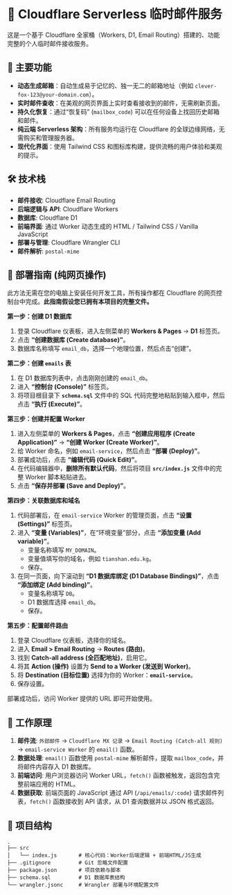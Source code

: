 # 📧 Cloudflare Serverless 临时邮件服务

这是一个基于 Cloudflare 全家桶（Workers, D1, Email Routing）搭建的、功能完整的个人临时邮件接收服务。

## 🌟 主要功能

* **动态生成邮箱**：自动生成易于记忆的、独一无二的邮箱地址（例如 `clever-fox-123@your-domain.com`）。
* **实时邮件查收**：在美观的网页界面上实时查看接收到的邮件，无需刷新页面。
* **持久化恢复**：通过“恢复码” (`mailbox_code`) 可以在任何设备上找回历史邮箱和邮件。
* **纯云端 Serverless 架构**：所有服务均运行在 Cloudflare 的全球边缘网络，无需购买和管理服务器。
* **现代化界面**：使用 Tailwind CSS 和图标库构建，提供流畅的用户体验和美观的提示。

## 🛠️ 技术栈

* **邮件接收**: Cloudflare Email Routing
* **后端逻辑与 API**: Cloudflare Workers
* **数据库**: Cloudflare D1
* **前端界面**: 通过 Worker 动态生成的 HTML / Tailwind CSS / Vanilla JavaScript
* **部署与管理**: Cloudflare Wrangler CLI
* **邮件解析**: `postal-mime`

## 🚀 部署指南 (纯网页操作)

此方法无需在您的电脑上安装任何开发工具，所有操作都在 Cloudflare 的网页控制台中完成。**此指南假设您已拥有本项目的完整文件。**

**第一步：创建 D1 数据库**

1. 登录 Cloudflare 仪表板，进入左侧菜单的 **Workers & Pages** -> **D1** 标签页。
2. 点击 **“创建数据库 (Create database)”**。
3. 数据库名称填写 `email_db`，选择一个地理位置，然后点击“创建”。

**第二步：创建 `emails` 表**

1. 在 D1 数据库列表中，点击刚刚创建的 `email_db`。
2. 进入 **“控制台 (Console)”** 标签页。
3. 将项目根目录下 **`schema.sql`** 文件中的 SQL 代码完整地粘贴到输入框中，然后点击 **“执行 (Execute)”**。

**第三步：创建并配置 Worker**

1. 进入左侧菜单的 **Workers & Pages**，点击 **“创建应用程序 (Create Application)”** -> **“创建 Worker (Create Worker)”**。
2. 给 Worker 命名，例如 `email-service`，然后点击 **“部署 (Deploy)”**。
3. 部署成功后，点击 **“编辑代码 (Quick Edit)”**。
4. 在代码编辑器中，**删除所有默认代码**，然后将项目 **`src/index.js`** 文件中的完整 Worker 脚本粘贴进去。
5. 点击 **“保存并部署 (Save and Deploy)”**。

**第四步：关联数据库和域名**

1. 代码部署后，在 `email-service` Worker 的管理页面，点击 **“设置 (Settings)”** 标签页。
2. 进入 **“变量 (Variables)”**，在“环境变量”部分，点击 **“添加变量 (Add variable)”**。
   * 变量名称填写 `MY_DOMAIN`。
   * 变量值填写你的域名，例如 `tianshan.edu.kg`。
   * 保存。
3. 在同一页面，向下滚动到 **“D1 数据库绑定 (D1 Database Bindings)”**，点击 **“添加绑定 (Add binding)”**。
   * 变量名称填写 `DB`。
   * D1 数据库选择 `email_db`。
   * 保存。

**第五步：配置邮件路由**

1. 登录 Cloudflare 仪表板，选择你的域名。
2. 进入 **Email > Email Routing** -> **Routes (路由)**。
3. 找到 **Catch-all address (全匹配地址)**，启用它。
4. 将其 **Action (操作)** 设置为 **Send to a Worker (发送到 Worker)**。
5. 将 **Destination (目标位置)** 选择为你的 Worker：**`email-service`**。
6. 保存设置。

部署成功后，访问 Worker 提供的 URL 即可开始使用。

## 🔧 工作原理

1.  **邮件流**: `外部邮件` -> `Cloudflare MX 记录` -> `Email Routing (Catch-all 规则)` -> `email-service Worker` 的 `email()` 函数。
2.  **数据处理**: `email()` 函数使用 `postal-mime` 解析邮件，提取 `mailbox_code`，并将邮件内容存入 D1 数据库。
3.  **前端访问**: 用户浏览器访问 Worker URL，`fetch()` 函数被触发，返回包含完整前端应用的 HTML。
4.  **数据获取**: 前端页面的 JavaScript 通过 API (`/api/emails/:code`) 请求邮件列表，`fetch()` 函数接收到 API 请求，从 D1 查询数据并以 JSON 格式返回。

## 📁 项目结构

```
.
├── src
│   └── index.js       # 核心代码：Worker后端逻辑 + 前端HTML/JS生成
├── .gitignore         # Git 忽略文件配置
├── package.json       # 项目依赖与脚本
├── schema.sql         # D1 数据库表结构
└── wrangler.jsonc     # Wrangler 部署与环境配置文件
